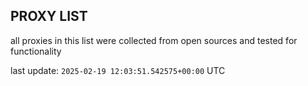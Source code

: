 ## PROXY LIST

all proxies in this list were collected from open sources and tested for functionality

last update: `2025-02-19 12:03:51.542575+00:00` UTC